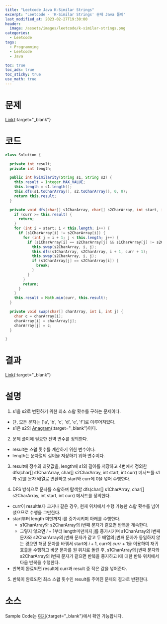 ```yaml
---
title: "Leetcode Java K-Similar Strings"
excerpt: "Leetcode - 'K-Similar Strings' 문제 Java 풀이"
last_modified_at: 2023-02-27T19:30:00
header:
  image: /assets/images/leetcode/k-similar-strings.png
categories:
  - Leetcode
tags:
  - Programming
  - Leetcode
  - Java

toc: true
toc_ads: true
toc_sticky: true
use_math: true
---
```

# 문제
[Link](https://leetcode.com/problems/k-similar-strings){:target="_blank"}

# 코드
```java
class Solution {

  private int result;
  private int length;

  public int kSimilarity(String s1, String s2) {
    this.result = Integer.MAX_VALUE;
    this.length = s1.length();
    this.dfs(s1.toCharArray(), s2.toCharArray(), 0, 0);
    return this.result;
  }

  private void dfs(char[] s1CharArray, char[] s2CharArray, int start, int curr) {
    if (curr >= this.result) {
      return;
    }
    for (int i = start; i < this.length; i++) {
      if (s1CharArray[i] != s2CharArray[i]) {
        for (int j = i + 1; j < this.length; j++) {
          if (s1CharArray[i] == s2CharArray[j] && s1CharArray[j] != s2CharArray[j]) {
            this.swap(s2CharArray, i, j);
            this.dfs(s1CharArray, s2CharArray, i + 1, curr + 1);
            this.swap(s2CharArray, i, j);
            if (s1CharArray[j] == s2CharArray[i]) {
              break;
            }
          }
        }
        return;
      }
    }
    this.result = Math.min(curr, this.result);
  }

  private void swap(char[] charArray, int i, int j) {
    char c = charArray[i];
    charArray[i] = charArray[j];
    charArray[j] = c;
  }

}
```

# 결과
[Link](https://leetcode.com/problems/k-similar-strings/submissions/905851931/){:target="_blank"}

# 설명
1. s1을 s2로 변환하기 위한 최소 스왑 횟수를 구하는 문제이다.
- 단, 모든 문자는 ['a', 'b', 'c', 'd', 'e', 'f']로 이루어져있다.
- s1은 s2의 [Anagram](https://en.wikipedia.org/wiki/Anagram){:target="_blank"}이다.

2. 문제 풀이에 필요한 전역 변수를 정의한다.
- result는 스왑 횟수를 계산하기 위한 변수이다.
- length는 문자열의 길이을 저장하기 위하 변수이다.

3. result에 정수의 최댓값을, length에 s1의 길이를 저장하고 4번에서 정의한 dfs(char[] s1CharArray, char[] s2CharArray, int start, int curr) 메서드를 s1과 s2를 문자 배열로 변환하고 start와 curr에 0을 넣어 수행한다.

4. DFS 방식으로 문자를 스왑하며 탐색할 dfs(char[] s1CharArray, char[] s2CharArray, int start, int curr) 메서드를 정의한다.
- curr이 result보다 크거나 같은 경우, 현재 위치에서 수행 가능한 스왑 횟수를 넘어섰으므로 수행을 그만한다.
- start부터 length 미만까지 i를 증가시키며 아래를 수행한다.
  - s1CharArray와 s2CharArray의 i번째 문자가 같으면 반복을 계속한다.
  - 그렇지 않으면 $i + 1$부터 length미만까지 j를 증가시키며 s1CharArray의 i번째 문자와 s2CharArray의 j번째 문자가 같고 두 배열의 j번째 문자가 동일하지 않는 경으면 해당 문자를 바꿔서 start에 $i + 1$, curr에 $curr + 1$을 이용하여 재귀 호출을 수행하고 바꾼 문자를 원 위치로 돌린 후, s1CharArray의 j번째 문자와 s2CharArray의 i번째 문자가 같으면 반복을 중지하고 i에 대한 반복 위치에서 다음 반복을 수행한다.
- 반복이 완료되면 result에 curr과 result 중 작은 값을 넣어준다.

5. 반복이 완료되면 최소 스왑 횟수인 result를 주어진 문제의 결과로 반환한다.

# 소스
Sample Code는 [여기](https://github.com/GracefulSoul/leetcode/blob/master/src/main/java/gracefulsoul/problems/KSimilarStrings.java){:target="_blank"}에서 확인 가능합니다.